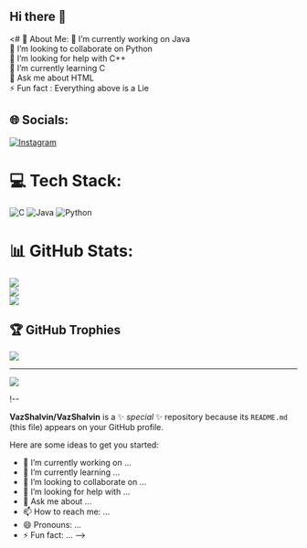 ## Hi there 👋

<# 💫 About Me:
🔭 I’m currently working on Java<br>👯 I’m looking to collaborate on Python<br>🤝 I’m looking for help with C++<br>🌱 I’m currently learning C<br>💬 Ask me about HTML<br>⚡ Fun fact : Everything above is a Lie


## 🌐 Socials:
[![Instagram](https://img.shields.io/badge/Instagram-%23E4405F.svg?logo=Instagram&logoColor=white)](https://instagram.com/vaz_shalvin) 

# 💻 Tech Stack:
![C](https://img.shields.io/badge/c-%2300599C.svg?style=for-the-badge&logo=c&logoColor=white) ![Java](https://img.shields.io/badge/java-%23ED8B00.svg?style=for-the-badge&logo=openjdk&logoColor=white) ![Python](https://img.shields.io/badge/python-3670A0?style=for-the-badge&logo=python&logoColor=ffdd54)
# 📊 GitHub Stats:
![](https://github-readme-stats.vercel.app/api?username=VazShalvin&theme=dark&hide_border=false&include_all_commits=false&count_private=false)<br/>
![](https://github-readme-streak-stats.herokuapp.com/?user=VazShalvin&theme=dark&hide_border=false)<br/>
![](https://github-readme-stats.vercel.app/api/top-langs/?username=VazShalvin&theme=dark&hide_border=false&include_all_commits=false&count_private=false&layout=compact)

## 🏆 GitHub Trophies
![](https://github-profile-trophy.vercel.app/?username=VazShalvin&theme=radical&no-frame=false&no-bg=true&margin-w=4)

---
[![](https://visitcount.itsvg.in/api?id=VazShalvin&icon=0&color=0)](https://visitcount.itsvg.in)

<!-- Proudly created with GPRM ( https://gprm.itsvg.in ) -->!--
**VazShalvin/VazShalvin** is a ✨ _special_ ✨ repository because its `README.md` (this file) appears on your GitHub profile.

Here are some ideas to get you started:

- 🔭 I’m currently working on ...
- 🌱 I’m currently learning ...
- 👯 I’m looking to collaborate on ...
- 🤔 I’m looking for help with ...
- 💬 Ask me about ...
- 📫 How to reach me: ...
- 😄 Pronouns: ...
- ⚡ Fun fact: ...
-->
